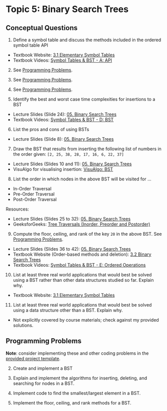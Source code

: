 # Topic 5: Binary Search Trees

## Conceptual Questions

1. Define a symbol table and discuss the methods included in the ordered symbol table API
  * Textbook Website: [3.1 Elementary Symbol Tables](https://algs4.cs.princeton.edu/31elementary/)
  * Textbook Videos: [Symbol Tables & BST - A: API](https://cuvids.io/app/video/133/watch)

2. See [Programming Problems](#programming-problems).

3. See [Programming Problems](#programming-problems).

4. See [Programming Problems](#programming-problems).

5. Identify the best and worst case time complexities for insertions to a BST
  * Lecture Slides (Slide 24): [05. Binary Search Trees](https://rutgers.app.box.com/s/du280v11fqakeqv6qc7566qqmfox2lax)
  * Textbook Videos: [Symbol Tables & BST - D: BST](https://cuvids.io/app/video/136/watch)

6. List the pros and cons of using BSTs
  * Lecture Slides (Slide 8): [05. Binary Search Trees](https://rutgers.app.box.com/s/du280v11fqakeqv6qc7566qqmfox2lax)

7. Draw the BST that results from inserting the following list of numbers in the order given:
   `[2, 25, 38, 28, 17, 16, 6, 22, 37]`
  * Lecture Slides (Slides 10 and 11): [05. Binary Search Trees](https://rutgers.app.box.com/s/du280v11fqakeqv6qc7566qqmfox2lax)
  * VisuAlgo for visualising insertion: [VisuAlgo: BST](https://visualgo.net/en/bst)

8. List the order in which nodes in the above BST will be visited for ...
  * In-Order Traversal
  * Pre-Order Traversal
  * Post-Order Traversal
  
  Resources:
  * Lecture Slides (Slides 25 to 32): [05. Binary Search Trees](https://rutgers.app.box.com/s/du280v11fqakeqv6qc7566qqmfox2lax)
  * GeeksforGeeks: [Tree Traversals (Inorder, Preorder and Postorder)](https://www.geeksforgeeks.org/tree-traversals-inorder-preorder-and-postorder/)

9. Compute the floor, ceiling, and rank of the key `20` in the above BST. See [Programming Problems](#programming-problems).
  * Lecture Slides (Slides 36 to 42): [05. Binary Search Trees](https://rutgers.app.box.com/s/du280v11fqakeqv6qc7566qqmfox2lax)
  * Textbook Website (Order-based methods and deletion): [3.2 Binary Search Trees](https://algs4.cs.princeton.edu/32bst/)
  * Textbook Videos: [Symbol Tables & BST - E: Ordered Operations](https://cuvids.io/app/video/137/watch)

10. List at least three real world applications that would best be solved using a BST rather than other data structures studied
    so far. Explain why.
  * Textbook Website: [3.1 Elementary Symbol Tables](https://algs4.cs.princeton.edu/31elementary/)

11. List at least three real world applications that would best be solved using a data structure other than a BST. Explain why.
  * Not explicitly covered by course materials; check against my provided solutions.

## Programming Problems

**Note**: consider implementing these and other coding problems in the [provided project template](./bst-project/).

2. Create and implement a BST

3. Explain and implement the algorithms for inserting, deleting, and searching for nodes in a BST.

4. Implement code to find the smallest/largest element in a BST.

9. Implement the floor, ceiling, and rank methods for a BST.
